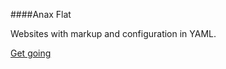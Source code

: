 ####Anax Flat

Websites with markup and configuration in YAML.

[Get going](http://dbwebb.se/kunskap/bygg-me-sida-med-anax-flat)
